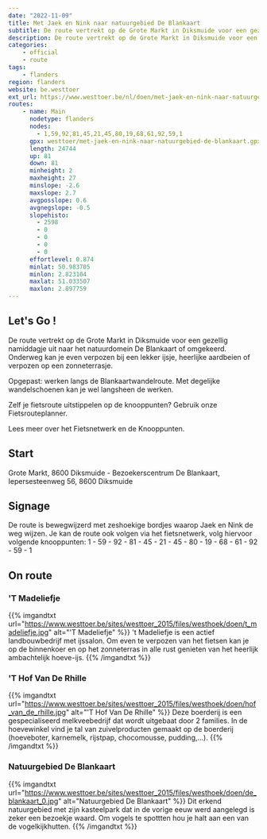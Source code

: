 ```yaml
---
date: "2022-11-09"
title: Met Jaek en Nink naar natuurgebied De Blankaart
subtitle: De route vertrekt op de Grote Markt in Diksmuide voor een gezellig namiddagje uit naar het natuurdomein De Blankaart of omgekeerd
description: De route vertrekt op de Grote Markt in Diksmuide voor een gezellig namiddagje uit naar het natuurdomein De Blankaart of omgekeerd
categories:
    - official
    - route
tags:
    - flanders
region: flanders
website: be.westtoer
ext_url: https://www.westtoer.be/nl/doen/met-jaek-en-nink-naar-natuurgebied-de-blankaart
routes:
    - name: Main
      nodetype: flanders
      nodes:
        - 1,59,92,81,45,21,45,80,19,68,61,92,59,1
      gpx: westtoer/met-jaek-en-nink-naar-natuurgebied-de-blankaart.gpx
      length: 24744
      up: 81
      down: 81
      minheight: 2
      maxheight: 27
      minslope: -2.6
      maxslope: 2.7
      avgposslope: 0.6
      avgnegslope: -0.5
      slopehisto:
        - 2598
        - 0
        - 0
        - 0
        - 0
      effortlevel: 0.874
      minlat: 50.983705
      minlon: 2.823104
      maxlat: 51.033507
      maxlon: 2.897759
---
```


## Let's Go ! 

De route vertrekt op de Grote Markt in Diksmuide voor een gezellig namiddagje uit naar het natuurdomein De Blankaart of omgekeerd. Onderweg kan je even verpozen bij een lekker ijsje, heerlijke aardbeien of verpozen op een zonneterrasje.

Opgepast: werken langs de Blankaartwandelroute. Met degelijke wandelschoenen kan je wel langsheen de werken.

Zelf je fietsroute uitstippelen op de knooppunten? Gebruik onze Fietsrouteplanner.

Lees meer over het Fietsnetwerk en de Knooppunten.

## Start

Grote Markt, 8600 Diksmuide - Bezoekerscentrum De Blankaart, Iepersesteenweg 56, 8600 Diksmuide

## Signage

De route is bewegwijzerd met zeshoekige bordjes waarop Jaek en Nink de weg wijzen. Je kan de route ook volgen via het fietsnetwerk, volg hiervoor volgende knooppunten: 1 - 59 - 92 - 81 - 45 - 21 - 45 - 80 - 19 - 68 - 61 - 92 - 59 - 1

## On route

### 'T Madeliefje

{{% imgandtxt url="https://www.westtoer.be/sites/westtoer_2015/files/westhoek/doen/t_madeliefje.jpg" alt="'T Madeliefje" %}}
't Madeliefje is een actief landbouwbedrijf met ijssalon. Om even te verpozen van het fietsen kan je op de binnenkoer en op het zonneterras in alle rust genieten van het heerlijk ambachtelijk hoeve-ijs.
{{% /imgandtxt %}}

### 'T Hof Van De Rhille

{{% imgandtxt url="https://www.westtoer.be/sites/westtoer_2015/files/westhoek/doen/hof_van_de_rhille.jpg" alt="'T Hof Van De Rhille" %}}
Deze boerderij is een gespecialiseerd melkveebedrijf dat wordt uitgebaat door 2 families. In de hoevewinkel vind je tal van zuivelproducten gemaakt op de boerderij (hoeveboter, karnemelk, rijstpap, chocomousse, pudding,...).
{{% /imgandtxt %}}

### Natuurgebied De Blankaart

{{% imgandtxt url="https://www.westtoer.be/sites/westtoer_2015/files/westhoek/doen/de_blankaart_0.jpg" alt="Natuurgebied De Blankaart" %}}
Dit erkend natuurgebied met zijn kasteelpark dat in de vorige eeuw werd aangelegd is zeker een bezoekje waard. Om vogels te spottten hou je halt aan een van de vogelkijkhutten.
{{% /imgandtxt %}}


